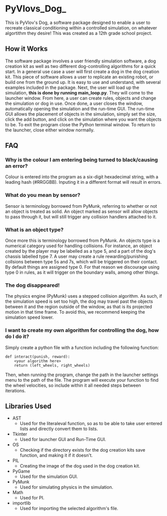 # PyVlovs_Dog_
This is PyVlov's Dog, a software package designed to enable a user to recreate classical conditioning within a controlled simulation, on whatever algortithm they desire! This was created as a 12th grade school project.

## How it Works
The software package involves a user friendly simulation software, a dog creation kit as well as two different dog-controlling algorithms for a quick start. In a general use case a user will first create a dog in the dog creation kit. This piece of software allows a user to replicate an existing robot, or build one from the ground up. It is easy to use and understand, with several examples included in the package. Next, the user will load up the simulation, <b>this is done by running main_loop.py</b>. They will come to the launcher window. From here, a user can create rules, objects and change the simulation or dog in use. Once done, a user closes the window, automatically opening the simulation and the run-time GUI. The run-time GUI allows the placement of objects in the simulation, simply set the size, click the add button, and click on the simulation where you want the objects to be. To exit the program close the Python terminal window. To return to the launcher, close either window normally.

## FAQ
### Why is the colour I am entering being turned to black/causing an error?
Colour is entered into the program as a six-digit hexadecimal string, with a leading hash (#RRGGBB). Inputing it in a different format will result in errors. 

### What do you mean by sensor?
Sensor is terminology borrowed from PyMunk, referring to whether or not an object is treated as solid. An object marked as sensor will allow objects to pass through it, but will still trigger any collision handlers attached to it.

### What is an object type?
Once more this is terminology borrowed from PyMunk. An objects type is a numerical category used for handling collisions. For instance, an object created by the player may be labelled as a type 5, and a part of the dog's chassis labelled type 7. A user may create a rule rewarding/punishing collsions between type 5s and 7s, which will be triggered on their contact. By default things are assigned type 0. For that reason we discourage using type 0 in rules, as it will trigger on the boundary walls, among other things. 

### The dog disappeared!
The physics engine (PyMunk) uses a stepped collision algorithm. As such, if the simulation speed is set too high, the dog may travel past the objects between it and the region outside of the window, as that is its projected motion in that time frame. To avoid this, we recommend keeping the simulation speed lower.

### I want to create my own algorithm for controlling the dog, how do I do it?
Simply create a python file with a function including the following function:
```
def interact(punish, reward):
    <your algorithm here>
    return (left_wheels, right_wheels)
```
Then, when running the program, change the path in the launcher settings menu to the path of the file. The program will execute your function to find the wheel velocities, so include within it all needed steps between iterations.

## Libraries Used
- AST
  - Used for the literaleval function, so as to be able to take user entered lists and directly convert them to lists.
- Tkinter
  - Used for launcher GUI and Run-Time GUI.
- OS
  - Checking if the directory exists for the dog creation kits save function, and making it if it doesn't.
- PIL
  - Creating the image of the dog used in the dog creation kit.
- PyGame
  - Used for the simulation GUI.
- PyMunk
  - Used for simulating physics in the simulation.
- Math
  - Used for PI.
- importlib
  - Used for importing the selected algorithm's file.
